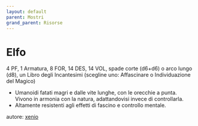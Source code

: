 ```yaml
---
layout: default
parent: Mostri
grand_parent: Risorse
---
```


# Elfo
4 PF, 1 Armatura, 8 FOR, 14 DES, 14 VOL, spade corte (d6+d6) o arco lungo (d8), un Libro degli Incantesimi (scegline uno: Affascinare o Individuazione del Magico)  
- Umanoidi fatati magri e dalle vite lunghe, con le orecchie a punta. Vivono in armonia con la natura, adattandovisi invece di controllarla.
- Altamente resistenti agli effetti di fascino e controllo mentale.

autore: [xenio](https://xenioinabottle.blogspot.com)
